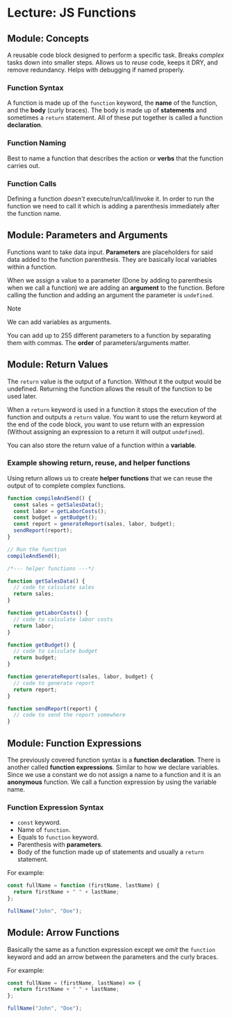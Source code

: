 # Lecture: JS Functions

## Module: Concepts

A reusable code block designed to perform a specific task. Breaks _complex_ tasks down into smaller steps. Allows us to _reuse_ code, keeps it DRY, and remove redundancy. Helps with debugging if named properly.

### Function Syntax

A function is made up of the `function` keyword, the **name** of the function, and the **body** (curly braces). The body is made up of **statements** and sometimes a `return` statement. All of these put together is called a function **declaration**.

### Function Naming

Best to name a function that describes the action or **verbs** that the function carries out.

### Function Calls

Defining a function _doesn't_ execute/run/call/invoke it. In order to run the function we need to call it which is adding a parenthesis immediately after the function name.

## Module: Parameters and Arguments

Functions want to take data input. **Parameters** are placeholders for said data added to the function parenthesis. They are basically local variables within a function.

When we assign a value to a parameter (Done by adding to parenthesis when we call a function) we are adding an **argument** to the function. Before calling the function and adding an argument the parameter is `undefined`.

> [!NOTE]
> We can add variables as arguments.

You can add up to 255 different parameters to a function by separating them with commas. The **order** of parameters/arguments matter.

## Module: Return Values

The `return` value is the output of a function. Without it the output would be undefined. Returning the function allows the result of the function to be used later.

When a `return` keyword is used in a function it stops the execution of the function and outputs a `return` value. You want to use the return keyword at the end of the code block, you want to use return with an expression (Without assigning an expression to a return it will output `undefined`).

You can also store the return value of a function within a **variable**.

### Example showing return, reuse, and helper functions

Using return allows us to create **helper functions** that we can reuse the output of to complete complex functions.

```javascript
function compileAndSend() {
  const sales = getSalesData();
  const labor = getLaborCosts();
  const budget = getBudget();
  const report = generateReport(sales, labor, budget);
  sendReport(report);
}

// Run the function
compileAndSend();

/*--- helper functions ---*/

function getSalesData() {
  // code to calculate sales
  return sales;
}

function getLaborCosts() {
  // code to calculate labor costs
  return labor;
}

function getBudget() {
  // code to calculate budget
  return budget;
}

function generateReport(sales, labor, budget) {
  // code to generate report
  return report;
}

function sendReport(report) {
  // code to send the report somewhere
}
```

## Module: Function Expressions

The previously covered function syntax is a **function declaration**. There is another called **function expressions**. Similar to how we declare variables. Since we use a constant we do not assign a name to a function and it is an **anonymous** function. We call a function expression by using the variable name.

### Function Expression Syntax

- `const` keyword.
- Name of `function`.
- Equals to `function` keyword.
- Parenthesis with **parameters**.
- Body of the function made up of statements and usually a `return` statement.

For example:

```javascript
const fullName = function (firstName, lastName) {
  return firstName + " " + lastName;
};

fullName("John", "Doe");
```

## Module: Arrow Functions

Basically the same as a function expression except we _omit_ the `function` keyword and add an arrow between the parameters and the curly braces.

For example:

```javascript
const fullName = (firstName, lastName) => {
  return firstName + " " + lastName;
};

fullName("John", "Doe");
```
